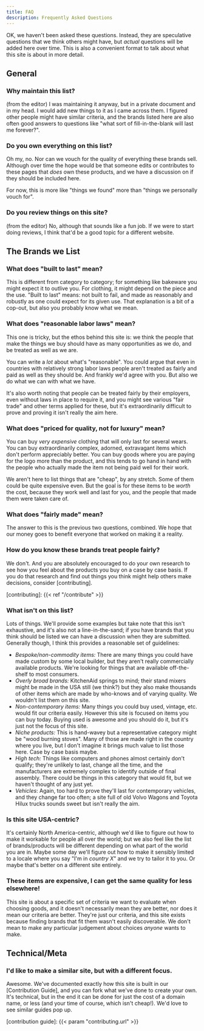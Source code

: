 ```yaml
---
title: FAQ
description: Frequently Asked Questions
---
```


OK, we haven't been asked these questions. Instead, they are speculative
questions that we think others might have, but _actual_ questions will be added
here over time. This is also a convenient format to talk about what this site is
about in more detail.

## General

### Why maintain this list?

(from the editor) I was maintaining it anyway, but in a private document and in
my head. I would add new things to it as I came across them. I figured other
people might have similar criteria, and the brands listed here are also often
good answers to questions like "what sort of fill-in-the-blank will last me
forever?".

### Do you own everything on this list?

Oh my, no. Nor can we vouch for the quality of everything these brands sell.
Although over time the hope would be that someone edits or contributes to these
pages that _does_ own these products, and we have a discussion on if they should
be included here.

For now, this is more like "things we found" more than "things we personally
vouch for".

### Do you review things on this site?

(from the editor) No, although that sounds like a fun job. If we were to start
doing reviews, I think that'd be a good topic for a different website.

## The Brands we List

### What does "built to last" mean?

This is different from category to category; for something like bakeware you
might expect it to outlive you. For clothing, it might depend on the piece and
the use. "Built to last" means: not built to fail, and made as reasonably and
robustly as one could expect for its given use. That explanation is a bit of a
cop-out, but also you probably know what we mean.

### What does "reasonable labor laws" mean?

This one is tricky, but the ethos behind this site is: we think the people that
make the things we buy should have as many opportunities as we do, and be
treated as well as we are.

You can write a _lot_ about what's "reasonable". You could argue that even in
countries with relatively strong labor laws people aren't treated as fairly and
paid as well as they should be. And frankly we'd agree with you. But also we do
what we can with what we have.

It's also worth noting that people can be treated fairly by their employers,
even without laws in place to require it, and you might see various "fair trade"
and other terms applied for these, but it's extraordinarily difficult to prove
and proving it isn't really the aim here.

### What does "priced for quality, not for luxury" mean?

You can buy _very expensive_ clothing that will only last for several wears. You
can buy extraordinarily complex, adorned, extravagant items which don't perform
appreciably better. You can buy goods where you are paying for the logo more
than the product, and this tends to go hand in hand with the people who actually
made the item not being paid well for their work.

We aren't here to list things that are "cheap", by any stretch. Some of them
could be quite expensive even. But the goal is for these items to be _worth_ the
cost, because they work well and last for you, and the people that made them
were taken care of.

### What does "fairly made" mean?

The answer to this is the previous two questions, combined. We hope that our
money goes to benefit everyone that worked on making it a reality.

### How do you know these brands treat people fairly?

We don't. And you are absolutely encouraged to do your own research to see how
you feel about the products you buy on a case by case basis. If you do that
research and find out things you think might help others make decisions,
consider [contributing].

[contributing]: {{< ref "/contribute" >}}

### What isn't on this list?

Lots of things. We'll provide some examples but take note that this isn't
exhaustive, and it's also not a line-in-the-sand; if you have brands that you
think should be listed we can have a discussion when they are submitted.
Generally though, I think this provides a reasonable set of guidelines:

* _Bespoke/non-commodity items:_ There are many things you could have made custom
  by some local builder, but they aren't really commercially available products.
  We're looking for things that are available off-the-shelf to most consumers.
* _Overly broad brands:_ KitchenAid springs to mind; their stand mixers might be
  made in the USA still (we think?) but they also make thousands of other items
  which are made by who-knows and of varying quality. We wouldn't list them on
  this site.
* _Non-contemporary items:_ Many things you could buy used, vintage, etc. would
  fit our criteria easily. However this site is focused on items you can buy
  today. Buying used is awesome and you should do it, but it's just not the
  focus of this site.
* _Niche products:_ This is hand-wavey but a representative category might be
  "wood burning stoves". Many of those are made right in the country where you
  live, but I don't imagine it brings much value to list those here. Case by
  case basis maybe.
* _High tech:_ Things like computers and phones almost certainly don't qualify;
  they're unlikely to last, change all the time, and the manufacturers are
  extremely complex to identify outside of final assembly. There could be things
  in this category that would fit, but we haven't thought of any just yet.
* _Vehicles_: Again, too hard to prove they'll last for contemporary vehicles,
  and they change far too often; a site full of old Volvo Wagons and Toyota
  Hilux trucks sounds sweet but isn't really the aim.

### Is this site USA-centric?

It's certainly North America-centric, although we'd like to figure out how to
make it workable for people all over the world; but we also feel like the list
of brands/products will be different depending on what part of the world you are
in. Maybe some day we'll figure out how to make it sensibly limited to a locale
where you say "I'm in _country X_" and we try to tailor it to you. Or maybe
that's better on a different site entirely.

### These items are expensive, I can get the same quality for less elsewhere!

This site is about a specific set of criteria we want to evaluate when choosing
goods, and it doesn't necessarily mean they are better, nor does it mean our
criteria are better. They're just our criteria, and this site exists because
finding brands that fit them wasn't easily discoverable. We don't mean to make
any particular judgement about choices _anyone_ wants to make.

## Technical/Meta

### I'd like to make a similar site, but with a different focus.

Awesome. We've documented exactly how this site is built in our [Contribution
Guide], and you can fork what we've done to create your own. It's technical, but
in the end it can be done for just the cost of a domain name, or less (and your
time of course, which isn't cheap!). We'd love to see similar guides pop up.

[contribution guide]: {{< param "contributing.url" >}}
